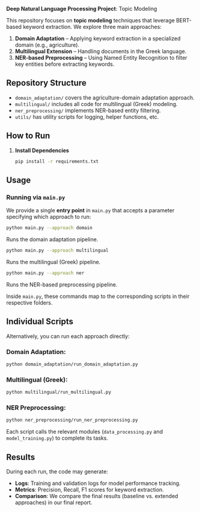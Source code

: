 **Deep Natural Language Processing Project**: Topic Modeling

This repository focuses on **topic modeling** techniques that leverage BERT-based keyword extraction. We explore three main approaches:

1. **Domain Adaptation** – Applying keyword extraction in a specialized domain (e.g., agriculture).  
2. **Multilingual Extension** – Handling documents in the Greek language.
3. **NER-based Preprocessing** – Using Named Entity Recognition to filter key entities before extracting keywords.

## Repository Structure

- `domain_adaptation/` covers the agriculture-domain adaptation approach.
- `multilingual/` includes all code for multilingual (Greek) modeling.
- `ner_preprocessing/` implements NER-based entity filtering.
- `utils/` has utility scripts for logging, helper functions, etc.

## How to Run

1. **Install Dependencies**  
   ```bash
   pip install -r requirements.txt
   

## Usage

### Running via `main.py`

We provide a single **entry point** in `main.py` that accepts a parameter specifying which approach to run:

```bash
python main.py --approach domain
```
Runs the domain adaptation pipeline.

```bash
python main.py --approach multilingual
```
Runs the multilingual (Greek) pipeline.

```bash
python main.py --approach ner
```
Runs the NER-based preprocessing pipeline.

Inside `main.py`, these commands map to the corresponding scripts in their respective folders.

## Individual Scripts
Alternatively, you can run each approach directly:

### Domain Adaptation:
```bash
python domain_adaptation/run_domain_adaptation.py
```

### Multilingual (Greek):
```bash
python multilingual/run_multilingual.py
```

### NER Preprocessing:
```bash
python ner_preprocessing/run_ner_preprocessing.py
```
Each script calls the relevant modules (`data_processing.py` and `model_training.py`) to complete its tasks.

## Results
During each run, the code may generate:
- **Logs**: Training and validation logs for model performance tracking.
- **Metrics**: Precision, Recall, F1 scores for keyword extraction.
- **Comparison**: We compare the final results (baseline vs. extended approaches) in our final report.


